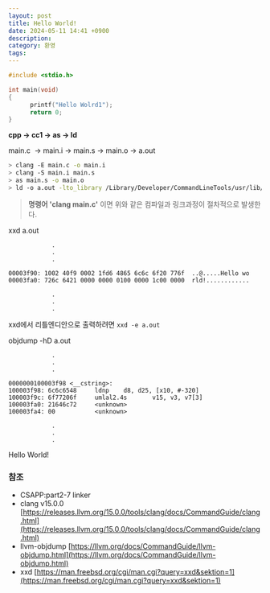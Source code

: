 ```yaml
---
layout: post
title: Hello World!
date: 2024-05-11 14:41 +0900
description: 
category: 환영
tags: 
---
```


```c
#include <stdio.h>

int main(void)
{
      printf("Hello Wolrd1");
      return 0;
}
```

**cpp -> cc1 -> as -> ld**

main.c  -> main.i -> main.s -> main.o -> a.out

```bash
> clang -E main.c -o main.i
> clang -S main.i main.s
> as main.s -o main.o
> ld -o a.out -lto_library /Library/Developer/CommandLineTools/usr/lib/libLTO.dylib -syslibroot /Library/Developer/CommandLineTools/SDKs/MacOSX.sdk -L/usr/local/lib -lSystem /Library/Developer/CommandLineTools/usr/lib/clang/15.0.0/lib/darwin/libclang_rt.osx.a main.o
```

> **명령어 'clang main.c'** 이면 위와 같은 컴파일과 링크과정이 절차적으로 발생한다.

xxd a.out
```xxd
			.
			.
			.

00003f90: 1002 40f9 0002 1fd6 4865 6c6c 6f20 776f  ..@.....Hello wo
00003fa0: 726c 6421 0000 0000 0100 0000 1c00 0000  rld!............

			.
			.
			.
```
xxd에서 리틀엔디안으로 출력하려면 ```xxd -e a.out```

objdump -hD a.out
```objdump
			.
			.
			.

0000000100003f98 <__cstring>:
100003f98: 6c6c6548     ldnp    d8, d25, [x10, #-320]
100003f9c: 6f77206f     umlal2.4s       v15, v3, v7[3]
100003fa0: 21646c72     <unknown>
100003fa4: 00           <unknown>

			.
			.
			.
```

Hello World!

### **참조**

-   CSAPP:part2-7 linker
-   clang v15.0.0 [https://releases.llvm.org/15.0.0/tools/clang/docs/CommandGuide/clang.html](https://releases.llvm.org/15.0.0/tools/clang/docs/CommandGuide/clang.html)
-   llvm-objdump [https://llvm.org/docs/CommandGuide/llvm-objdump.html](https://llvm.org/docs/CommandGuide/llvm-objdump.html)
-   xxd [https://man.freebsd.org/cgi/man.cgi?query=xxd&sektion=1](https://man.freebsd.org/cgi/man.cgi?query=xxd&sektion=1)
